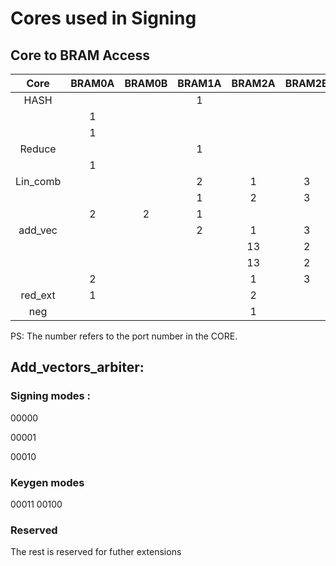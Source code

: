 # Cores used in Signing
## Core to BRAM Access
|   Core   | BRAM0A | BRAM0B | BRAM1A | BRAM2A | BRAM2B |
|:--------:|:------:|:------:|:------:|:------:|:------:|
|   HASH   |        |        |    1   |        |        |
|          |    1   |        |        |        |        |
|          |    1   |        |        |        |        |
|  Reduce  |        |        |    1   |        |        |
|          |    1   |        |        |        |        |
| Lin_comb |        |        |    2   |    1   |    3   |
|          |        |        |    1   |    2   |    3   |
|          |    2   |    2   |    1   |        |        |
|  add_vec |        |        |    2   |    1   |    3   |
|          |        |        |        |   13   |    2   |
|          |        |        |        |   13   |    2   |
|          |    2   |        |        |    1   |    3   |
|  red_ext |    1   |        |        |    2   |        |
|    neg   |        |        |        |    1   |        |

PS: The number refers to the port number in the CORE.

## Add_vectors_arbiter:

### Signing modes :

00000 

00001

00010

### Keygen modes

00011
00100

### Reserved
The rest is reserved for futher extensions
